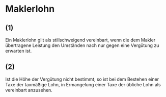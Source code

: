 # Maklerlohn



## (1)

 Ein Maklerlohn gilt als stillschweigend vereinbart, wenn die dem Makler übertragene Leistung den Umständen nach nur gegen eine Vergütung zu erwarten ist.

## (2)

 Ist die Höhe der Vergütung nicht bestimmt, so ist bei dem Bestehen einer Taxe der taxmäßige Lohn, in Ermangelung einer Taxe der übliche Lohn als vereinbart anzusehen. 

